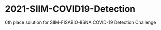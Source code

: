 # 2021-SIIM-COVID19-Detection
6th place solution for SIIM-FISABIO-RSNA COVID-19 Detection Challenge

